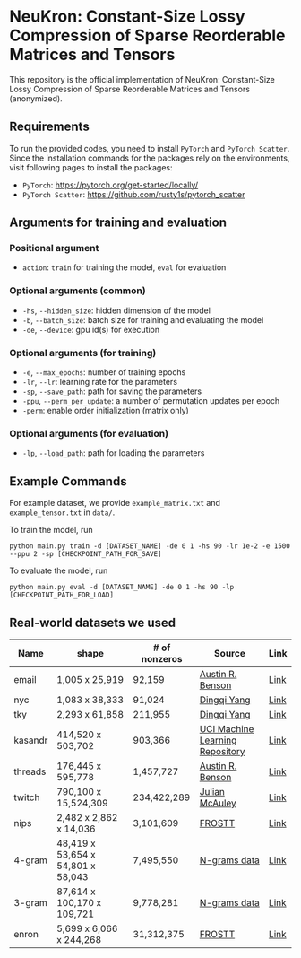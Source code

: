 # NeuKron: Constant-Size Lossy Compression of Sparse Reorderable Matrices and Tensors

This repository is the official implementation of NeuKron: Constant-Size Lossy Compression of Sparse Reorderable Matrices and Tensors (anonymized).

## Requirements

To run the provided codes, you need to install `PyTorch` and `PyTorch Scatter`. Since the installation commands for the packages rely on the environments, visit following pages to install the packages:

- `PyTorch`: https://pytorch.org/get-started/locally/
- `PyTorch Scatter`: https://github.com/rusty1s/pytorch_scatter

## Arguments for training and evaluation

### Positional argument
- `action`: `train` for training the model, `eval` for evaluation

### Optional arguments (common)
- `-hs`, `--hidden_size`: hidden dimension of the model
- `-b`, `--batch_size`: batch size for training and evaluating the model
- `-de`, `--device`: gpu id(s) for execution

### Optional arguments (for training)
- `-e`, `--max_epochs`: number of training epochs
- `-lr`, `--lr`: learning rate for the parameters
- `-sp`, `--save_path`: path for saving the parameters
- `-ppu`, `--perm_per_update`: a number of permutation updates per epoch
- `-perm`: enable order initialization (matrix only)

### Optional arguments (for evaluation)
- `-lp`, `--load_path`: path for loading the parameters

## Example Commands

For example dataset, we provide ```example_matrix.txt``` and ```example_tensor.txt``` in `data/`.

To train the model, run
```
python main.py train -d [DATASET_NAME] -de 0 1 -hs 90 -lr 1e-2 -e 1500 --ppu 2 -sp [CHECKPOINT_PATH_FOR_SAVE]
```

To evaluate the model, run
```
python main.py eval -d [DATASET_NAME] -de 0 1 -hs 90 -lp [CHECKPOINT_PATH_FOR_LOAD]
```

## Real-world datasets we used

|Name|shape|# of nonzeros|Source|Link|
|-|-|-|-|-|
|email|1,005 x 25,919|92,159|[Austin R. Benson](https://www.cs.cornell.edu/~arb/data/email-Eu/)|[Link](https://drive.google.com/open?id=1oFnrRaLPlYCNgABInjjW8fUgui49eOZN)|
|nyc|1,083 x 38,333|91,024|[Dingqi Yang](https://sites.google.com/site/yangdingqi/home/foursquare-dataset)|[Link](http://www.google.com/url?q=http%3A%2F%2Fwww-public.it-sudparis.eu%2F~zhang_da%2Fpub%2Fdataset_tsmc2014.zip&sa=D&sntz=1&usg=AFQjCNG04iQk2xN3SLlG7X4r1fGjb88Tpw)|
|tky|2,293 x 61,858|211,955|[Dingqi Yang](https://sites.google.com/site/yangdingqi/home/foursquare-dataset)|[Link](http://www.google.com/url?q=http%3A%2F%2Fwww-public.it-sudparis.eu%2F~zhang_da%2Fpub%2Fdataset_tsmc2014.zip&sa=D&sntz=1&usg=AFQjCNG04iQk2xN3SLlG7X4r1fGjb88Tpw)|
|kasandr|414,520 x 503,702|903,366|[UCI Machine Learning Repository](https://archive.ics.uci.edu/ml/datasets/KASANDR)|[Link](https://archive.ics.uci.edu/ml/datasets/KASANDR)|
|threads|176,445 x 595,778|1,457,727|[Austin R. Benson](https://www.cs.cornell.edu/~arb/data/threads-math-sx/)|[Link](https://drive.google.com/open?id=1aoNCO5IfY14cIKyTir-qAZl78sgMixhA)|
|twitch|790,100 x 15,524,309|234,422,289|[Julian McAuley](https://cseweb.ucsd.edu/~jmcauley/datasets.html#twitch)|[Link](https://www.google.com/url?q=https://drive.google.com/drive/folders/1BD8m7a8m7onaifZay05yYjaLxyVV40si?usp%3Dsharing&source=gmail-html&ust=1629428377164000&usg=AFQjCNFXimN1hHftvhgIu5iKUTZiOsep8A)|
|nips|2,482 x 2,862 x 14,036|3,101,609|[FROSTT](http://frostt.io/tensors/nips/)|[Link](https://s3.us-east-2.amazonaws.com/frostt/frostt_data/nips/nips.tns.gz)|
|4-gram|48,419 x 53,654 x 54,801 x 58,043|7,495,550|[N-grams data](https://www.ngrams.info/download_coha.asp)|[Link](https://www.ngrams.info/download_coha.asp)|
|3-gram|87,614 x 100,170 x 109,721|9,778,281|[N-grams data](https://www.ngrams.info/download_coha.asp)|[Link](https://www.ngrams.info/download_coha.asp)|
|enron|5,699 x 6,066 x 244,268|31,312,375|[FROSTT](http://frostt.io/tensors/enron/)|[Link](https://s3.us-east-2.amazonaws.com/frostt/frostt_data/enron/enron.tns.gz)|
